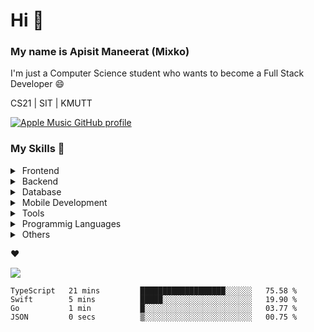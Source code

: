 # Hi 👋

### My name is Apisit Maneerat (Mixko)

I'm just a Computer Science student who wants to become a Full Stack Developer 😄

CS21 | SIT | KMUTT

[![Apple Music GitHub profile](https://apple-music-github-profile.rayriffy.com/theme/light.svg?uid=000115.c5fa3d2fc1eb4f438b229a40fd3edcbb.2257)](https://github.com/rayriffy/apple-music-github-profile)

### My Skills 😤
<details>
  <summary>&nbsp;Frontend</summary>
  <img src='https://skillicons.dev/icons?i=js,html,css,emotion,materialui,nextjs,react,sass,styledcomponents' alt="frontend" height="40px"/>
</details>
<details>
  <summary>&nbsp;Backend</summary>
  <img src='https://skillicons.dev/icons?i=express,appwrite,firebase,nestjs,nodejs,prisma,spring' alt="backend" height="40px"/>
 </details>
<!-- <details>
 <summary>&nbsp;Infrastructure</summary>
 <img src='https://skillicons.dev/icons?i=azure,cloudflare,docker,gcp' alt="infra" height="40px"/>
</details> -->
<details>
 <summary>&nbsp;Database</summary>
 <img src='https://skillicons.dev/icons?i=mysql,postgres,mongodb' alt="db" height="40px"/>
 </details>
<details>
 <summary>&nbsp;Mobile Development</summary>
 <img src='https://skillicons.dev/icons?i=swift' alt="mobile" height="40px"/>
</details>
<details>
  <summary>&nbsp;Tools</summary>
  <img src='https://skillicons.dev/icons?i=vscode,androidstudio,arduino,figma,github,git,idea,stackoverflow' alt="tools" height="40px"/>
</details>
<details>
  <summary>&nbsp;Programmig Languages</summary>
  <img src='https://skillicons.dev/icons?i=bash,go,java,js,ts,swift' alt="programming_languages" height="40px"/>
</details>
<details>
  <summary>&nbsp;Others</summary>
  <img src='https://skillicons.dev/icons?i=linux,md,raspberrypi' alt="others" height="40px"/>
</details>
<!-- ### Social Networks 😅
[![socials](https://skillicons.dev/icons?i=discord,twitter,instagram,linkedin)](https://skillicons.dev) -->

❤️


<!-- ![](https://c.tenor.com/-Yw92Beo-f4AAAAC/anime-isshiki-iroha.gif) -->
![](https://media.tenor.com/o-0LaJK3qWcAAAAC/yamada-ryou-yamada-ryo.gif)

<!-- ![Spotify recently played](https://spotify-recently-played-readme.vercel.app/api?user=21xmsqllgu6rkaohjqu3k3fdy&unique=true) -->

<!-- [![Anurag's GitHub stats](https://github-readme-stats.vercel.app/api?username=Mixko50&show_icons=true&theme=material-palenight&count_private=true)]() -->

<!-- [![Steak stats](https://github-readme-streak-stats.herokuapp.com/?user=Mixko50&theme=material-palenight)]() -->

<!-- ### My top languages!
[![Top Langs](https://github-readme-stats.vercel.app/api/top-langs/?username=Mixko50&layout=compact&theme=material-palenight&layout=compact&langs_count=7)]() -->

<!--START_SECTION:waka-->

```text
TypeScript   21 mins         ███████████████████░░░░░░   75.58 %
Swift        5 mins          █████░░░░░░░░░░░░░░░░░░░░   19.90 %
Go           1 min           █░░░░░░░░░░░░░░░░░░░░░░░░   03.77 %
JSON         0 secs          ▒░░░░░░░░░░░░░░░░░░░░░░░░   00.75 %
```

<!--END_SECTION:waka-->
